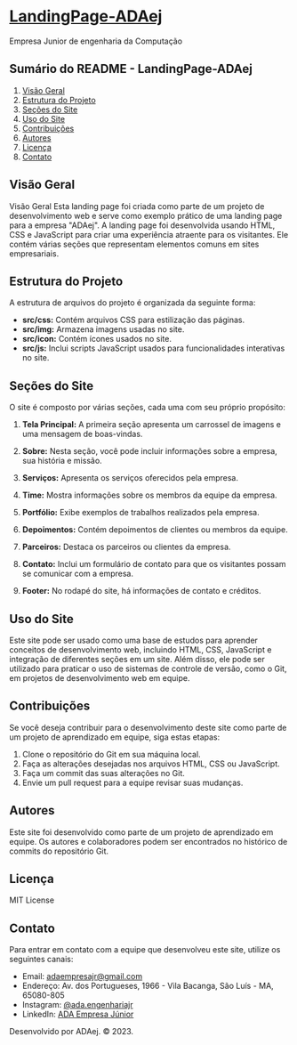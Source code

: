 # [LandingPage-ADAej](https://hreis1.github.io/LandingPage-ADAej/)
Empresa Junior de engenharia da Computação

## Sumário do README - LandingPage-ADAej

1. [Visão Geral](#visão-geral)
2. [Estrutura do Projeto](#estrutura-do-projeto)
3. [Seções do Site](#seções-do-site)
4. [Uso do Site](#uso-do-site)
5. [Contribuições](#contribuições)
6. [Autores](#autores)
7. [Licença](#licença)
8. [Contato](#contato)

## Visão Geral
Visão Geral
Esta landing page foi criada como parte de um projeto de desenvolvimento web e serve como exemplo prático de uma landing page para a empresa "ADAej". A landing page foi desenvolvida usando HTML, CSS e JavaScript para criar uma experiência atraente para os visitantes. Ele contém várias seções que representam elementos comuns em sites empresariais.

## Estrutura do Projeto

A estrutura de arquivos do projeto é organizada da seguinte forma:

- **src/css:** Contém arquivos CSS para estilização das páginas.
- **src/img:** Armazena imagens usadas no site.
- **src/icon:** Contém ícones usados no site.
- **src/js:** Inclui scripts JavaScript usados para funcionalidades interativas no site.

## Seções do Site

O site é composto por várias seções, cada uma com seu próprio propósito:

1. **Tela Principal:** A primeira seção apresenta um carrossel de imagens e uma mensagem de boas-vindas.

2. **Sobre:** Nesta seção, você pode incluir informações sobre a empresa, sua história e missão.

3. **Serviços:** Apresenta os serviços oferecidos pela empresa.

4. **Time:** Mostra informações sobre os membros da equipe da empresa.

5. **Portfólio:** Exibe exemplos de trabalhos realizados pela empresa.

6. **Depoimentos:** Contém depoimentos de clientes ou membros da equipe.

7. **Parceiros:** Destaca os parceiros ou clientes da empresa.

8. **Contato:** Inclui um formulário de contato para que os visitantes possam se comunicar com a empresa.

9. **Footer:** No rodapé do site, há informações de contato e créditos.

## Uso do Site

Este site pode ser usado como uma base de estudos para aprender conceitos de desenvolvimento web, incluindo HTML, CSS, JavaScript e integração de diferentes seções em um site. Além disso, ele pode ser utilizado para praticar o uso de sistemas de controle de versão, como o Git, em projetos de desenvolvimento web em equipe.

## Contribuições

Se você deseja contribuir para o desenvolvimento deste site como parte de um projeto de aprendizado em equipe, siga estas etapas:

1. Clone o repositório do Git em sua máquina local.
2. Faça as alterações desejadas nos arquivos HTML, CSS ou JavaScript.
3. Faça um commit das suas alterações no Git.
4. Envie um pull request para a equipe revisar suas mudanças.

## Autores

Este site foi desenvolvido como parte de um projeto de aprendizado em equipe. Os autores e colaboradores podem ser encontrados no histórico de commits do repositório Git.

## Licença

MIT License

## Contato

Para entrar em contato com a equipe que desenvolveu este site, utilize os seguintes canais:

- Email: adaempresajr@gmail.com
- Endereço: Av. dos Portugueses, 1966 - Vila Bacanga, São Luís - MA, 65080-805
- Instagram: [@ada.engenhariajr](https://www.instagram.com/ada.engenhariajr/)
- LinkedIn: [ADA Empresa Júnior](https://www.linkedin.com/company/ada-empresa-j%C3%BAnior/about/?viewAsMember=true)

Desenvolvido por ADAej. © 2023.
